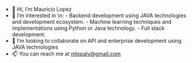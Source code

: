 - 👋 Hi, I’m Mauricio Lopez
- 👀 I’m interested in \n: 
      - Backend development using JAVA technologies and development ecosystem.
      - Machine learning techniques and implementations using Python or Java technology. 
      - Full stack development.
- 💞️ I’m looking to collaborate on API and enterprise development using JAVA technologies
- 📫 You can reach me at mlopalv@gmail.com

<!---
mlopalv/mlopalv is a ✨ special ✨ repository because its `README.md` (this file) appears on your GitHub profile.
You can click the Preview link to take a look at your changes.
--->
